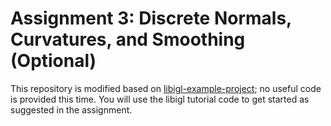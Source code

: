 # Assignment 3: Discrete Normals, Curvatures, and Smoothing (Optional)

This repository is modified based on 
[libigl-example-project](https://github.com/libigl/libigl-example-project/);
no useful code is provided this time. You will use the libigl tutorial code to get
started as suggested in the assignment.
